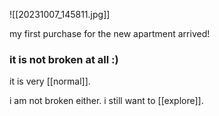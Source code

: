 ![[20231007_145811.jpg]]

my first purchase for the new apartment arrived!
### it is not broken at all :)

it is very [[normal]].

i am not broken either. i still want to [[explore]].
